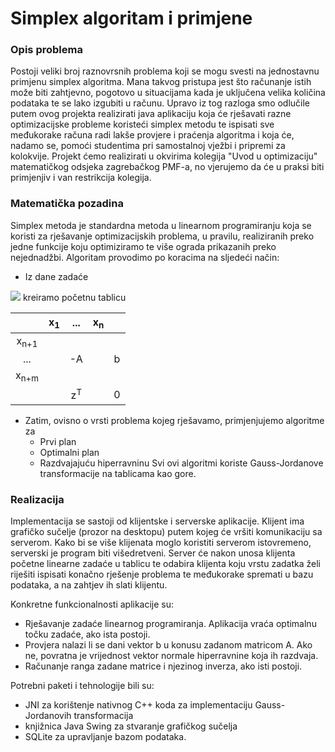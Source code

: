 # Simplex algoritam i primjene

### Opis problema
Postoji veliki broj raznovrsnih problema koji se mogu svesti na jednostavnu primjenu simplex algoritma. Mana takvog pristupa jest što računanje istih može biti zahtjevno, pogotovo u situacijama kada je uključena velika količina podataka te se lako izgubiti u računu.
Upravo iz tog razloga smo odlučile putem ovog projekta realizirati java aplikaciju koja će rješavati razne optimizacijske probleme koristeći simplex metodu te ispisati sve međukorake računa radi lakše provjere i praćenja algoritma i koja će, nadamo se, pomoći studentima pri samostalnoj vježbi i pripremi za kolokvije. Projekt ćemo realizirati u okvirima kolegija "Uvod u optimizaciju" matematičkog odsjeka zagrebačkog PMF-a, no vjerujemo da će u praksi biti primjenjiv i van restrikcija kolegija.

### Matematička pozadina

Simplex metoda je standardna metoda u linearnom programiranju koja se koristi za rješavanje optimizacijskih problema, u pravilu, realiziranih preko jedne funkcije koju optimiziramo te više ograda prikazanih preko nejednadžbi. Algoritam provodimo po koracima na sljedeći način:

- Iz dane zadaće 
<img src="https://latex.codecogs.com/gif.latex?%5Cbg_white%20%5Cleft%5C%7B%5Cbegin%7Bmatrix%7D%20z%5E%7B%5Ctau%7D%5Crightarrow%5Cmax%5C%5C%20Ax%5Cle%20b%5C%5C%20x%5Cge%200%20%5Cend%7Bmatrix%7D%5Cright." />
kreiramo početnu tablicu

|                 | x<sub>1</sub> |      ...      | x<sub>n</sub> |   |
|:---------------:|:-------------:|:-------------:|:-------------:|:-:|
| x<sub>n+1</sub> |               |               |               |   |
|       ...       |               |       -A      |               | b |
| x<sub>n+m</sub> |               |               |               |   |
|                 |               | z<sup>T</sup> |               | 0 |


- Zatim, ovisno o vrsti problema kojeg rješavamo, primjenjujemo algoritme za
  + Prvi plan
  + Optimalni plan
  + Razdvajajuću hiperravninu
  Svi ovi algoritmi koriste Gauss-Jordanove transformacije na tablicama kao gore.
  
### Realizacija

Implementacija se sastoji od klijentske i serverske aplikacije. Klijent ima grafičko sučelje (prozor na desktopu) putem kojeg će vršiti komunikaciju sa serverom. Kako bi se više klijenata moglo koristiti serverom istovremeno, serverski je program biti višedretveni. Server će nakon unosa klijenta početne linearne zadaće u tablicu te odabira klijenta koju vrstu zadatka želi riješiti ispisati konačno rješenje problema te međukorake spremati u bazu podataka, a na zahtjev ih slati klijentu.

Konkretne funkcionalnosti aplikacije su:
- Rješavanje zadaće linearnog programiranja. Aplikacija vraća optimalnu točku zadaće, ako ista postoji.
- Provjera nalazi li se dani vektor b u konusu zadanom matricom A. Ako ne, povratna je vrijednost vektor normale hiperravnine koja ih razdvaja.
- Računanje ranga zadane matrice i njezinog inverza, ako isti postoji.

Potrebni paketi i tehnologije bili su:
- JNI za korištenje nativnog C++ koda za implementaciju Gauss-Jordanovih transformacija
- knjižnica Java Swing za stvaranje grafičkog sučelja
- SQLite za upravljanje bazom podataka.
